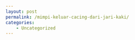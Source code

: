 ```yaml
---
layout: post
permalink: /mimpi-keluar-cacing-dari-jari-kaki/
categories:
    - Uncategorized
---
```


